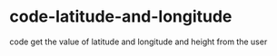 # code-latitude-and-longitude
code get the value of latitude and longitude and height from the user 
